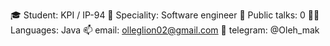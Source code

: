 🎓 Student: KPI / IP-94  👷 Speciality: Software engineer
📢 Public talks: 0 
🧑‍💻 Languages: Java 
📫 email: olleglion02@gmail.com
💬 telegram: @Oleh_mak 
